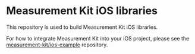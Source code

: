 # Measurement Kit iOS libraries

This repository is used to build Measurement Kit iOS libraries.

For how to integrate Measurement Kit into your iOS project, please see the
[measurement-kit/ios-example](https://github.com/measurement-kit/ios-example)
repository.
